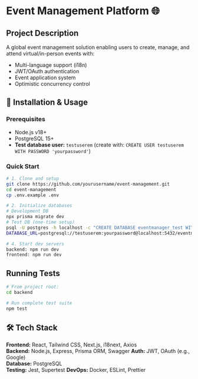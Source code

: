 # Event Management Platform 🌐

## Project Description

A global event management solution enabling users to create, manage, and attend virtual/in-person events with:

- Multi-language support (i18n)
- JWT/OAuth authentication
- Event application system
- Optimistic concurrency control

## 🚀 Installation & Usage

### Prerequisites

- Node.js v18+
- PostgreSQL 15+
- **Test database user:** `testuserem` (create with: `CREATE USER testuserem WITH PASSWORD 'yourpassword'`)

### Quick Start

```bash
# 1. Clone and setup
git clone https://github.com/yourusername/event-management.git
cd event-management
cp .env.example .env

# 2. Initialize databases
# Development DB
npx prisma migrate dev
# Test DB (one-time setup)
psql -U postgres -h localhost -c "CREATE DATABASE eventmanager_test WITH OWNER testuserem"
DATABASE_URL=postgresql://testuserem:yourpassword@localhost:5432/eventmanager_test npx prisma migrate deploy

# 4. Start dev servers
backend: npm run dev
frontend: npm run dev
```

## Running Tests

```bash
# From project root:
cd backend

# Run complete test suite
npm test
```

## 🛠 Tech Stack

**Frontend:** React, Tailwind CSS, Next.js, i18next, Axios  
**Backend:** Node.js, Express, Prisma ORM, Swagger
**Auth:** JWT, OAuth (e.g., Google)  
**Database:** PostgreSQL  
**Testing:** Jest, Supertest
**DevOps:** Docker, ESLint, Prettier
